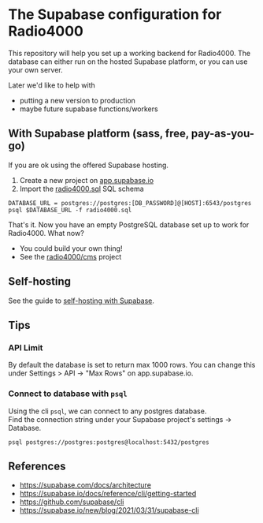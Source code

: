 # The **Supabase** configuration for Radio4000

This repository will help you set up a working backend for Radio4000. The database can either run on the hosted Supabase platform, or you can use your own server.

Later we'd like to help with

- putting a new version to production
- maybe future supabase functions/workers

## With Supabase platform (sass, free, pay-as-you-go)

If you are ok using the offered Supabase hosting.

1. Create a new project on [app.supabase.io](https://app.supabase.io)
2. Import the [radio4000.sql](https://github.com/radio4000/supabase/blob/main/radio4000.sql) SQL schema

```shell
DATABASE_URL = postgres://postgres:[DB_PASSWORD]@[HOST]:6543/postgres
psql $DATABASE_URL -f radio4000.sql
```

That's it. Now you have an empty PostgreSQL database set up to work for Radio4000. What now?

- You could build your own thing!
- See the [radio4000/cms](https://github.com/radio4000/cms) project

## Self-hosting

See the guide to [self-hosting with Supabase](https://github.com/radio4000/supabase/blob/main/self-hosting.md).

## Tips

### API Limit

By default the database is set to return max 1000 rows. You can change this under Settings > API -> "Max Rows" on app.supabase.io.

### Connect to database with `psql`

Using the cli `psql`, we can connect to any postgres database.  
Find the connection string under your Supabase project's settings -> Database.

```
psql postgres://postgres:postgres@localhost:5432/postgres
```

## References

- https://supabase.com/docs/architecture
- https://supabase.io/docs/reference/cli/getting-started
- https://github.com/supabase/cli
- https://supabase.io/new/blog/2021/03/31/supabase-cli
